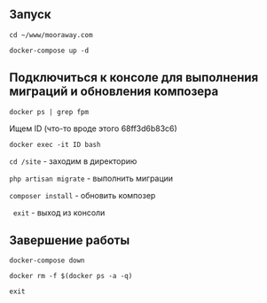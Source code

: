 ## Запуск
``` cd ~/www/mooraway.com ```

``` docker-compose up -d ```

## Подключиться к консоле для выполнения миграций и обновления композера
``` docker ps | grep fpm ```

Ищем ID (что-то вроде этого 68ff3d6b83c6)

``` docker exec -it ID bash ```

``` cd /site ``` - заходим в директорию

``` php artisan migrate ``` - выполнить миграции

``` composer install ``` - обновить композер

``` exit``` - выход из консоли

## Завершение работы
``` docker-compose down  ```

``` docker rm -f $(docker ps -a -q) ```

``` exit ```